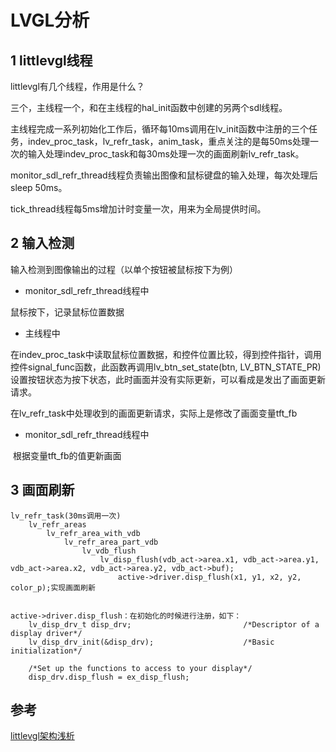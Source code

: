 # LVGL分析

## 1 littlevgl线程

littlevgl有几个线程，作用是什么？

三个，主线程一个，和在主线程的hal_init函数中创建的另两个sdl线程。

主线程完成一系列初始化工作后，循环每10ms调用在lv_init函数中注册的三个任务，indev_proc_task，lv_refr_task，anim_task，重点关注的是每50ms处理一次的输入处理indev_proc_task和每30ms处理一次的画面刷新lv_refr_task。

monitor_sdl_refr_thread线程负责输出图像和鼠标键盘的输入处理，每次处理后sleep 50ms。

tick_thread线程每5ms增加计时变量一次，用来为全局提供时间。

 ## 2 输入检测

输入检测到图像输出的过程（以单个按钮被鼠标按下为例）

- monitor_sdl_refr_thread线程中

鼠标按下，记录鼠标位置数据

- 主线程中

​         在indev_proc_task中读取鼠标位置数据，和控件位置比较，得到控件指针，调用控件signal_func函数，此函数再调用lv_btn_set_state(btn, LV_BTN_STATE_PR)设置按钮状态为按下状态，此时画面并没有实际更新，可以看成是发出了画面更新请求。

​         在lv_refr_task中处理收到的画面更新请求，实际上是修改了画面变量tft_fb

- monitor_sdl_refr_thread线程中

​         根据变量tft_fb的值更新画面

## 3 画面刷新

```
lv_refr_task(30ms调用一次)
	lv_refr_areas
		lv_refr_area_with_vdb
			lv_refr_area_part_vdb
				lv_vdb_flush
					lv_disp_flush(vdb_act->area.x1, vdb_act->area.y1, vdb_act->area.x2, vdb_act->area.y2, vdb_act->buf);
						active->driver.disp_flush(x1, y1, x2, y2, color_p);实现画面刷新
						

active->driver.disp_flush：在初始化的时候进行注册，如下：
    lv_disp_drv_t disp_drv;                         /*Descriptor of a display driver*/
    lv_disp_drv_init(&disp_drv);                    /*Basic initialization*/

    /*Set up the functions to access to your display*/
    disp_drv.disp_flush = ex_disp_flush;     
```

## 参考

[littlevgl架构浅析](http://www.manongjc.com/article/77318.html)

